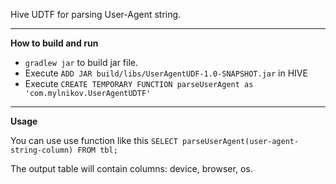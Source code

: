 Hive UDTF for parsing User-Agent string.
****


**How to build and run**

- `gradlew jar` to build jar file. 
- Execute `ADD JAR build/libs/UserAgentUDF-1.0-SNAPSHOT.jar` in HIVE
- Execute `CREATE TEMPORARY FUNCTION parseUserAgent as 'com.mylnikov.UserAgentUDTF'`

****

**Usage**

You can use use function like this `SELECT parseUserAgent(user-agent-string-column) FROM tbl;`

The output  table will contain columns: device, browser, os. 
